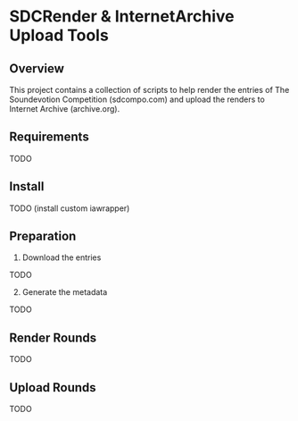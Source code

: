 SDCRender & InternetArchive Upload Tools
========================================

Overview
--------

This project contains a collection of scripts to help render the
entries of The Soundevotion Competition (sdcompo.com) and upload the
renders to Internet Archive (archive.org).

Requirements
------------

TODO

Install
-------

TODO (install custom iawrapper)

Preparation
-----------

1. Download the entries

TODO

2. Generate the metadata

TODO

Render Rounds
-------------

TODO

Upload Rounds
-------------

TODO
